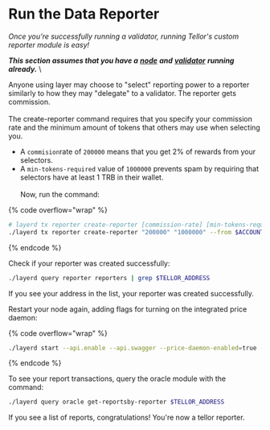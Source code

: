# Run the Data Reporter

_Once you’re successfully running a validator, running Tellor's custom reporter module is easy!_&#x20;

_**This section assumes that you have a**_ [_**node**_](node-setup/) _**and**_ [_**validator**_](run-a-layer-validator/) _**running already.**_ \


Anyone using layer may choose to "select" reporting power to a reporter similarly to how they may "delegate" to a validator. The reporter gets commission. \
\
The create-reporter command requires that you specify your commission rate and the minimum amount of tokens that others may use when selecting you.&#x20;

* A `commision`rate of `200000` means that you get 2% of rewards from your selectors.
* A `min-tokens-required` value of `1000000` prevents spam by requiring that selectors have at least 1 TRB in their wallet.\
  \
  Now, run the command:

{% code overflow="wrap" %}
```bash
# layerd tx reporter create-reporter [commission-rate] [min-tokens-required] [flags]
./layerd tx reporter create-reporter "200000" "1000000" --from $ACCOUNT_NAME --chain-id layertest-3 --fees 10loya --yes
```
{% endcode %}

Check if your reporter was created successfully:

```sh
./layerd query reporter reporters | grep $TELLOR_ADDRESS
```

If you see your address in the list, your reporter was created successfully.

Restart your node again, adding flags for turning on the integrated price daemon:

{% code overflow="wrap" %}
```bash
./layerd start --api.enable --api.swagger --price-daemon-enabled=true --panic-on-daemon-failure-enabled=false --key-name $ACCOUNT_NAME --home ~/.layer
```
{% endcode %}

To see your report transactions, query the oracle module with the command:

```sh
./layerd query oracle get-reportsby-reporter $TELLOR_ADDRESS
```

If you see a list of reports, congratulations! You're now a tellor reporter.&#x20;
